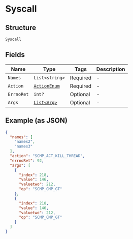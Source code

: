 
# Syscall

## Structure

`Syscall`

## Fields

| Name | Type | Tags | Description |
|  --- | --- | --- | --- |
| `Names` | `List<string>` | Required | - |
| `Action` | [`ActionEnum`](../../doc/models/action-enum.md) | Required | - |
| `ErrnoRet` | `int?` | Optional | - |
| `Args` | [`List<Arg>`](../../doc/models/arg.md) | Optional | - |

## Example (as JSON)

```json
{
  "names": [
    "names2",
    "names3"
  ],
  "action": "SCMP_ACT_KILL_THREAD",
  "errnoRet": 92,
  "args": [
    {
      "index": 218,
      "value": 146,
      "valuetwo": 212,
      "op": "SCMP_CMP_GT"
    },
    {
      "index": 218,
      "value": 146,
      "valuetwo": 212,
      "op": "SCMP_CMP_GT"
    }
  ]
}
```

